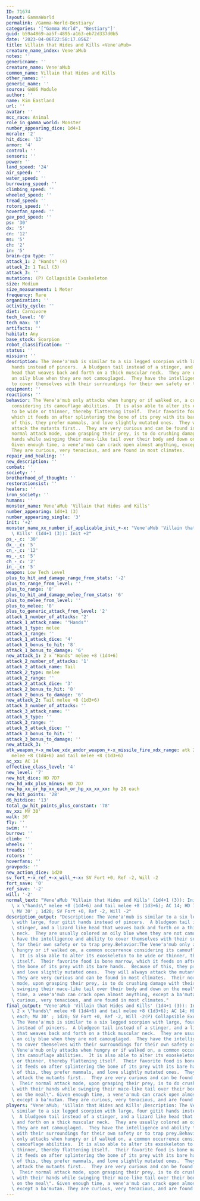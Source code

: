 ```yaml
---
ID: 71674
layout: GammaWorld
permalink: /Gamma-World-Bestiary/
categories: '["Gamma World", "Bestiary"]'
guid: b59a4869-aa5f-4895-a163-eb72d337d0b5
date: '2023-04-06T22:58:17.056Z'
title: Villain that Hides and Kills «Vene'aMub»
creature_name_index: Vene'aMub
notes: ''
genericname: ''
creature_name: Vene'aMub
common_name: Villain that Hides and Kills
other_names: ''
generic_name: ''
source: GW06 Module
author: ''
name: Kim Eastland
url: ''
avatar: ''
mcc_race: Animal
role_in_gamma_world: Monster
number_appearing_dice: 1d4+1
morale: '2'
hit_dice: '13'
armor: '4'
control: ''
sensors: ''
power: ''
land_speed: '24'
air_speed: ''
water_speed: ''
burrowing_speed: ''
climbing_speed: ''
wheeled_speed: ''
tread_speed: ''
rotors_speed: ''
hoverfan_speed: ''
gav_pod_speed: ''
ps: '30'
dx: '5'
cn: '12'
ms: '5'
ch: '2'
in: '5'
brain-cpu type: ''
attack_1: 2 "Hands" (4)
attack_2: 1 Tail (3)
attack_3: ''
mutations: (P) Collapsible Exoskeleton
size: Medium
size_measurement: 1 Meter
frequency: Rare
organization: ''
activity_cycle: ''
diet: Carnivore
tech_level: '0'
tech_max: '0'
artifacts: ''
habitat: Any
base_stock: Scorpion
robot_classification: ''
status: ''
mission: ''
description: The Vene'a'mub is similar to a six legged scorpion with large, four gitit
  hands instead of pincers.  A bludgeon tail instead of a stinger, and a lizard like
  head that weaves back and forth on a thick muscular neck.  They are usually colored
  an oily blue when they are not camouglaged.  They have the intelligence and ability
  to cover themselves with their surroundings for their own safety or to trap prey.
equipment: ''
reactions: ''
behavior: The Vene'a'mub only attacks when hungry or if walked on, a common occurrence
  considering its camouflage abilities.  It is also able to alter its exoskeleton
  to be wide or thinner, thereby flattening itself.  Their favorite food is bone marrow,
  which it feeds on after splintering the bone of its prey with its bare hands.  Because
  of this, they prefer mammals, and love slightly mutated ones.  They will always
  attack the mutants first..  They are very curious and can be found in most climates.  Their
  normal attack mode, upon grasping their prey, is to do crushing damage with their
  hands while swinging their mace-like tail over their body and down on the meal".
  Given enough time, a vene'a'mub can crack open almost anything, except a ba'mutan.
  They are curious, very tenacious, and are found in most climates.
repair_and_healing: ''
new_description: ''
combat: ''
society: ''
brotherhood_of_thought: ''
restorationsist: ''
healers: ''
iron_society: ''
humans: ''
monster_name: Vene'aMub 'Villain that Hides and Kills'
number_appearing: 1d4+1 (3)
number_appearing_single: '3'
init: '+2'
monster_name_xx_number_if_applicable_init_+-x: "Vene'aMub 'Villain that Hides and\
  \ Kills' (1d4+1 (3)): Init +2"
ps_-_c: '30'
dx_-_c: '5'
cn_-_c: '12'
ms_-_c: '5'
ch_-_c: '2'
in_-_c: '5'
weapon: Low Tech Level
plus_to_hit_and_damage_range_from_stats: '-2'
plus_to_range_from_level: ''
plus_to_range: '0'
plus_to_hit_and_damage_melee_from_stats: '6'
plus_to_melee_from_level: ''
plus_to_melee: '8'
plus_to_generic_attack_from_level: '2'
attack_1_number_of_attacks: '2'
attack_1_attack_name: '"Hands"'
attack_1_type: melee
attack_1_range: ''
attack_1_attack_dice: '4'
attack_1_bonus_to_hit: '8'
attack_1_bonus_to_damage: '6'
new_attack_1: 2 x "Hands" melee +8 (1d4+6)
attack_2_number_of_attacks: '1'
attack_2_attack_name: Tail
attack_2_type: melee
attack_2_range: ''
attack_2_attack_dice: '3'
attack_2_bonus_to_hit: '8'
attack_2_bonus_to_damage: '6'
new_attack_2: Tail melee +8 (1d3+6)
attack_3_number_of_attacks: ''
attack_3_attack_name: ''
attack_3_type: ''
attack_3_range: ''
attack_3_attack_dice: ''
attack_3_bonus_to_hit: ''
attack_3_bonus_to_damage: ''
new_attack_3: ''
atk_weapon_+-x_melee_xdx_andor_weapon_+-x_missile_fire_xdx_range: atk 2 x "hands"
  melee +8 (1d4+6) and tail melee +8 (1d3+6)
ac_xx: AC 14
effective_class_level: '4'
new_level: '7'
new_hit_dice: HD 7D7
new_hd_xdx_plus_minus: HD 7D7
new_hp_xx_or_hp_xx_each_or_hp_xx_xx_xx: hp 28 each
new_hit_points: '28'
d6_hitdice: '13'
total_gw_hit_points_plus_constant: '78'
mv_xx: MV 30'
walk: 30'
fly: ''
swim: ''
burrow: ''
climb: ''
wheels: ''
treads: ''
rotors: ''
hoverfans: ''
gravpods: ''
new_action_dice: 1d20
sv_fort_+-x_ref_+-x_will_+-x: SV Fort +0, Ref -2, Will -2
fort_save: '0'
ref_save: '-2'
will: '-2'
normal_text: "Vene'aMub 'Villain that Hides and Kills' (1d4+1 (3)): Init +2; atk 2\
  \ x \"hands\" melee +8 (1d4+6) and tail melee +8 (1d3+6); AC 14; HD 7D7 hp 28 each;\
  \ MV 30' ; 1d20; SV Fort +0, Ref -2, Will -2"
description_output: "Description: The Vene'a'mub is similar to a six legged scorpion\
  \ with large, four gitit hands instead of pincers.  A bludgeon tail instead of a\
  \ stinger, and a lizard like head that weaves back and forth on a thick muscular\
  \ neck.  They are usually colored an oily blue when they are not camouglaged.  They\
  \ have the intelligence and ability to cover themselves with their surroundings\
  \ for their own safety or to trap prey.Behavior:The Vene'a'mub only attacks when\
  \ hungry or if walked on, a common occurrence considering its camouflage abilities.\
  \  It is also able to alter its exoskeleton to be wide or thinner, thereby flattening\
  \ itself.  Their favorite food is bone marrow, which it feeds on after splintering\
  \ the bone of its prey with its bare hands.  Because of this, they prefer mammals,\
  \ and love slightly mutated ones.  They will always attack the mutants first.. \
  \ They are very curious and can be found in most climates.  Their normal attack\
  \ mode, upon grasping their prey, is to do crushing damage with their hands while\
  \ swinging their mace-like tail over their body and down on the meal\". Given enough\
  \ time, a vene'a'mub can crack open almost anything, except a ba'mutan. They are\
  \ curious, very tenacious, and are found in most climates."
final_output: "Vene'aMub 'Villain that Hides and Kills' (1d4+1 (3)): Init +2; atk\
  \ 2 x \"hands\" melee +8 (1d4+6) and tail melee +8 (1d3+6); AC 14; HD 7D7 hp 28\
  \ each; MV 30' ; 1d20; SV Fort +0, Ref -2, Will -2(P) Collapsible ExoskeletonDescription:\
  \ The Vene'a'mub is similar to a six legged scorpion with large, four gitit hands\
  \ instead of pincers.  A bludgeon tail instead of a stinger, and a lizard like head\
  \ that weaves back and forth on a thick muscular neck.  They are usually colored\
  \ an oily blue when they are not camouglaged.  They have the intelligence and ability\
  \ to cover themselves with their surroundings for their own safety or to trap prey.Behavior:The\
  \ Vene'a'mub only attacks when hungry or if walked on, a common occurrence considering\
  \ its camouflage abilities.  It is also able to alter its exoskeleton to be wide\
  \ or thinner, thereby flattening itself.  Their favorite food is bone marrow, which\
  \ it feeds on after splintering the bone of its prey with its bare hands.  Because\
  \ of this, they prefer mammals, and love slightly mutated ones.  They will always\
  \ attack the mutants first..  They are very curious and can be found in most climates.\
  \  Their normal attack mode, upon grasping their prey, is to do crushing damage\
  \ with their hands while swinging their mace-like tail over their body and down\
  \ on the meal\". Given enough time, a vene'a'mub can crack open almost anything,\
  \ except a ba'mutan. They are curious, very tenacious, and are found in most climates."
players: "Vene'aMub; 'Villain that Hides and Kills';Description: The Vene'a'mub is\
  \ similar to a six legged scorpion with large, four gitit hands instead of pincers.\
  \  A bludgeon tail instead of a stinger, and a lizard like head that weaves back\
  \ and forth on a thick muscular neck.  They are usually colored an oily blue when\
  \ they are not camouglaged.  They have the intelligence and ability to cover themselves\
  \ with their surroundings for their own safety or to trap prey.Behavior:The Vene'a'mub\
  \ only attacks when hungry or if walked on, a common occurrence considering its\
  \ camouflage abilities.  It is also able to alter its exoskeleton to be wide or\
  \ thinner, thereby flattening itself.  Their favorite food is bone marrow, which\
  \ it feeds on after splintering the bone of its prey with its bare hands.  Because\
  \ of this, they prefer mammals, and love slightly mutated ones.  They will always\
  \ attack the mutants first..  They are very curious and can be found in most climates.\
  \  Their normal attack mode, upon grasping their prey, is to do crushing damage\
  \ with their hands while swinging their mace-like tail over their body and down\
  \ on the meal\". Given enough time, a vene'a'mub can crack open almost anything,\
  \ except a ba'mutan. They are curious, very tenacious, and are found in most climates.|"
---
```

</br>